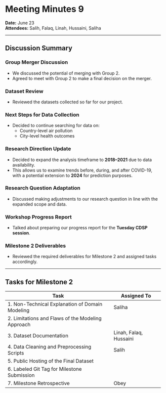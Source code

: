 # Meeting Minutes 9

**Date:** June 23  
**Attendees:** Salih, Falaq, Linah, Hussaini, Saliha

---

## Discussion Summary

### Group Merger Discussion

- We discussed the potential of merging with Group 2.  
- Agreed to meet with Group 2 to make a final decision on the merger.

### Dataset Review

- Reviewed the datasets collected so far for our project.

### Next Steps for Data Collection

- Decided to continue searching for data on:  
  - Country-level air pollution  
  - City-level health outcomes

### Research Direction Update

- Decided to expand the analysis timeframe to **2018–2021** due to data
availability.  
- This allows us to examine trends before, during, and after COVID-19, with a
potential extension to **2024** for prediction purposes.

### Research Question Adaptation

- Discussed making adjustments to our research question in line with the
expanded scope and data.

### Workshop Progress Report

- Talked about preparing our progress report for the **Tuesday CDSP session**.

### Milestone 2 Deliverables

- Reviewed the required deliverables for Milestone 2 and assigned tasks accordingly.

---

## Tasks for Milestone 2

| Task                                              | Assigned To              |
|---------------------------------------------------|--------------------------|
| 1. Non-Technical Explanation of Domain Modeling   | Saliha                   |
| 2. Limitations and Flaws of the Modeling Approach |                          |
| 3. Dataset Documentation                          | Linah, Falaq, Hussaini   |
| 4. Data Cleaning and Preprocessing Scripts        | Salih                    |
| 5. Public Hosting of the Final Dataset            |                          |
| 6. Labeled Git Tag for Milestone Submission       |                          |
| 7. Milestone Retrospective                        | Obey                     |
